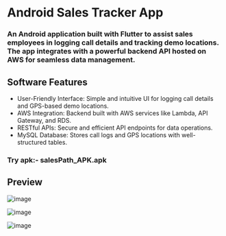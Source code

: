# Android Sales Tracker App
### An Android application built with Flutter to assist sales employees in logging call details and tracking demo locations. The app integrates with a powerful backend API hosted on AWS for seamless data management.

## Software Features
* User-Friendly Interface: Simple and intuitive UI for logging call details and GPS-based demo locations.
* AWS Integration: Backend built with AWS services like Lambda, API Gateway, and RDS.
* RESTful APIs: Secure and efficient API endpoints for data operations.
* MySQL Database: Stores call logs and GPS locations with well-structured tables.

### Try apk:- salesPath_APK.apk

## Preview

![image](https://github.com/MeghanathShetty/Ak_digitals/assets/127648939/9e8c553b-1e82-4608-a4f3-bf4d1751c090)

![image](https://github.com/MeghanathShetty/Ak_digitals/assets/127648939/4492eb71-9626-440b-abb8-2ee84aa745b7)


![image](https://github.com/MeghanathShetty/Ak_digitals/assets/127648939/e8d85f6a-dab5-4e8a-a662-23fb89c56f38)
